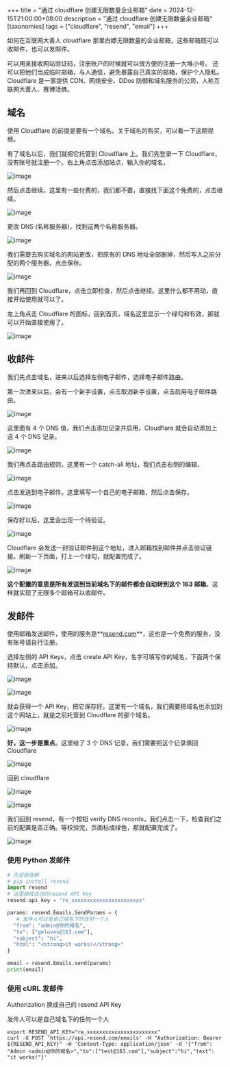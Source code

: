 +++
title = "通过 cloudflare 创建无限数量企业邮箱"
date = 2024-12-15T21:00:00+08:00
description = "通过 cloudflare 创建无限数量企业邮箱"
[taxonomies]
tags = ["cloudflare", "resend", "email"]
+++

如何在互联网大善人 cloudflare 那里白嫖无限数量的企业邮箱，这些邮箱既可以收邮件，也可以发邮件。

可以用来接收网站验证码，注册账户的时候就可以很方便的注册一大堆小号。 还可以把他们当成临时邮箱，与人通信，避免暴露自己真实的邮箱，保护个人隐私。 Cloudflare 是一家提供 CDN、网络安全、DDos 防御和域名服务的公司，人称互联网大善人、赛博活佛。

## 域名

使用 Cloudflare 的前提是要有一个域名。关于域名的购买，可以看一下这期视频。

有了域名以后，我们就把它托管到 Cloudflare 上。我们先登录一下 Cloudflare，没有账号就注册一个。右上角点击添加站点，输入你的域名，

![image](/images/cloudflare_1.jpg)

然后点击继续。这里有一些付费的，我们都不要，直接找下面这个免费的，点击继续。

![image](/images/cloudflare_2.jpg)

更改 DNS (名称服务器)，找到这两个名称服务器。

![image](/images/cloudflare_3.jpg)

我们需要去购买域名的网站更改，把原有的 DNS 地址全部删掉，然后写入之前分配的两个服务器，点击保存。

![image](/images/cloudflare_4.jpg)

我们再回到 Cloudflare，点击立即检查，然后点击继续。这里什么都不用动，直接开始使用就可以了。

左上角点击 Cloudflare 的图标，回到首页，域名这里显示一个绿勾和有效，那就可以开始直接使用了。

![image](/images/cloudflare_5.jpg)

## 收邮件

我们先点击域名，进来以后选择左侧电子邮件，选择电子邮件路由。

第一次进来以后，会有一个新手设置，点击取消新手设置，点击启用电子邮件路由。

![image](/images/cloudflare_6.jpg)

这里面有 4 个 DNS 值，我们点击添加记录并启用，Cloudflare 就会自动添加上这 4 个 DNS 记录。

![image](/images/cloudflare_7.jpg)

我们再点击路由规则，这里有一个 catch-all 地址，我们点击右侧的编辑，

![image](/images/cloudflare_8.jpg)

点击发送到电子邮件。这里填写一个自己的电子邮箱，然后点击保存。

![image](/images/cloudflare_9.jpg)

保存好以后，这里会出现一个待验证。

![image](/images/cloudflare_10.jpg)

Cloudflare 会发送一封验证邮件到这个地址，进入邮箱找到邮件并点击验证链接。刷新一下页面，打上一个绿勾，就配置完成了。

![image](/images/cloudflare_11.jpg)

**这个配置的意思是所有发送到当前域名下的邮件都会自动转到这个 163 邮箱**。这样就实现了无限多个邮箱可以收邮件。

## 发邮件

使用邮箱发送邮件，使用的服务是**[resend.com](https://resend.com)**，这也是一个免费的服务，没有账号请自行注册。

选择左侧的 API Keys，点击 create API Key，名字可填写你的域名，下面两个保持默认，点击添加。

![image](/images/cloudflare_12.jpg)

![image](/images/cloudflare_13.jpg)

就会获得一个 API Key，把它保存好。这里有一个域名，我们需要把域名也添加到这个网站上，就是之前托管到 Cloudflare 的那个域名。

![image](/images/cloudflare_14.jpg)

**好，这一步是重点**。这里给了 3 个 DNS 记录，我们需要把这个记录填回 Cloudflare

![image](/images/cloudflare_15.jpg)

回到 cloudflare

![image](/images/cloudflare_16.jpg)

![image](/images/cloudflare_17.jpg)

我们回到 resend，有一个按钮 verify DNS records，我们点击一下，检查我们之前的配置是否正确。等校验完，页面标成绿色，那就配置完成了。

![image](/images/cloudflare_18.jpg)

### 使用 Python 发邮件

```python
# 先安装依赖
# pip install resend
import resend
# 这里换成自己的resend API Key
resend.api_key = "re_xxxxxxxxxxxxxxxxxxxxxxx"

params: resend.Emails.SendParams = {
   # 发件人可以是自己域名下的任何一个人
  "from": "admin@你的域名",
  "to": ["geloves@163.com"],
  "subject": "hi",
  "html": "<strong>it works!</strong>"
}

email = resend.Emails.send(params)
print(email)
```

### 使用 cURL 发邮件

Authorization 换成自己的 resend API Key

发件人可以是自己域名下的任何一个人

```shell
export RESEND_API_KEY="re_xxxxxxxxxxxxxxxxxxxxxxx"
curl -X POST 'https://api.resend.com/emails' -H "Authorization: Bearer ${RESEND_API_KEY}" -H 'Content-Type: application/json' -d '{"from": "Admin <admin@你的域名>","to":["test@163.com"],"subject":"hi","text": "it works!"}'
```
